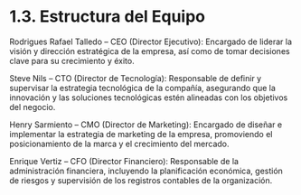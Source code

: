 # 1.3. Estructura del Equipo

Rodrigues Rafael Talledo – CEO (Director Ejecutivo): Encargado de liderar la visión y dirección estratégica de la empresa, así como de tomar decisiones clave para su crecimiento y éxito.

Steve Nils – CTO (Director de Tecnología): Responsable de definir y supervisar la estrategia tecnológica de la compañía, asegurando que la innovación y las soluciones tecnológicas estén alineadas con los objetivos del negocio.

Henry Sarmiento – CMO (Director de Marketing): Encargado de diseñar e implementar la estrategia de marketing de la empresa, promoviendo el posicionamiento de la marca y el crecimiento del mercado.

Enrique Vertiz – CFO (Director Financiero): Responsable de la administración financiera, incluyendo la planificación económica, gestión de riesgos y supervisión de los registros contables de la organización.